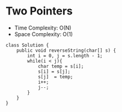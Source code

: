 # Two Pointers
* Time Complexity: O(N)
* Space Complexity: O(1)
```
class Solution {
    public void reverseString(char[] s) {
        int i = 0, j = s.length - 1;
        while(i < j){
            char temp = s[i];
            s[i] = s[j];
            s[j]  = temp;
            i++;
            j--;
        }
    }
}
```